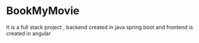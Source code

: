 # BookMyMovie
It is a full stack project , backend created in java spring boot and frontend is created in angular
